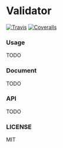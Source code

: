 # Validator

[![Travis](https://img.shields.io/travis/pinkyo/Validator.svg)](https://travis-ci.org/pinkyo/Validator)
[![Coveralls](https://img.shields.io/coveralls/pinkyo/Validator.svg)](https://coveralls.io/github/pinkyo/Validator)

### Usage

TODO
<!--
~~~ bash
npm i validator -S
~~~
-->

### Document

TODO

### API

TODO

### LICENSE
 
 MIT
